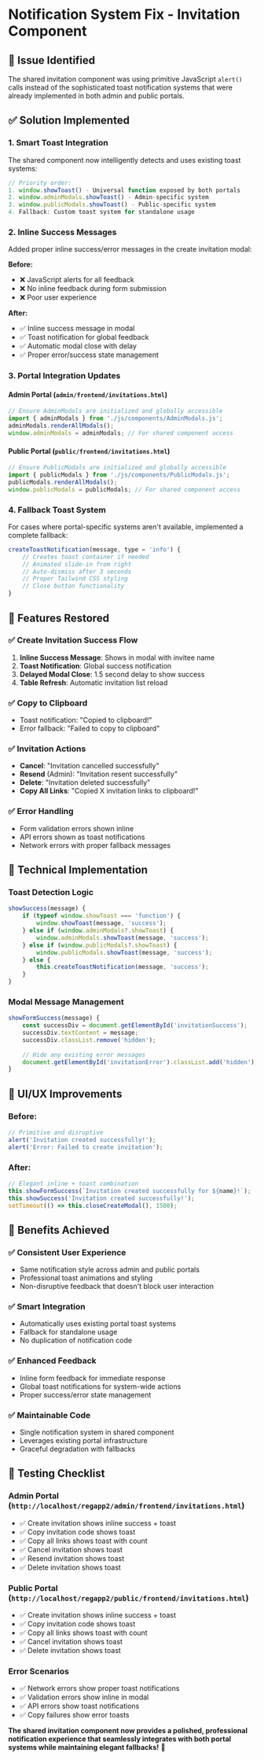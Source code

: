 # Notification System Fix - Invitation Component

## 🚨 **Issue Identified**
The shared invitation component was using primitive JavaScript `alert()` calls instead of the sophisticated toast notification systems that were already implemented in both admin and public portals.

## ✅ **Solution Implemented**

### **1. Smart Toast Integration**
The shared component now intelligently detects and uses existing toast systems:

```javascript
// Priority order:
1. window.showToast() - Universal function exposed by both portals
2. window.adminModals.showToast() - Admin-specific system
3. window.publicModals.showToast() - Public-specific system  
4. Fallback: Custom toast system for standalone usage
```

### **2. Inline Success Messages**
Added proper inline success/error messages in the create invitation modal:

**Before:**
- ❌ JavaScript alerts for all feedback
- ❌ No inline feedback during form submission
- ❌ Poor user experience

**After:**
- ✅ Inline success message in modal
- ✅ Toast notification for global feedback
- ✅ Automatic modal close with delay
- ✅ Proper error/success state management

### **3. Portal Integration Updates**

#### **Admin Portal** (`admin/frontend/invitations.html`)
```javascript
// Ensure AdminModals are initialized and globally accessible
import { adminModals } from './js/components/AdminModals.js';
adminModals.renderAllModals();
window.adminModals = adminModals; // For shared component access
```

#### **Public Portal** (`public/frontend/invitations.html`)
```javascript
// Ensure PublicModals are initialized and globally accessible
import { publicModals } from './js/components/PublicModals.js';
publicModals.renderAllModals();
window.publicModals = publicModals; // For shared component access
```

### **4. Fallback Toast System**
For cases where portal-specific systems aren't available, implemented a complete fallback:

```javascript
createToastNotification(message, type = 'info') {
    // Creates toast container if needed
    // Animated slide-in from right
    // Auto-dismiss after 3 seconds
    // Proper Tailwind CSS styling
    // Close button functionality
}
```

## 🎯 **Features Restored**

### **✅ Create Invitation Success Flow**
1. **Inline Success Message**: Shows in modal with invitee name
2. **Toast Notification**: Global success notification
3. **Delayed Modal Close**: 1.5 second delay to show success
4. **Table Refresh**: Automatic invitation list reload

### **✅ Copy to Clipboard**
- Toast notification: "Copied to clipboard!"
- Error fallback: "Failed to copy to clipboard"

### **✅ Invitation Actions**
- **Cancel**: "Invitation cancelled successfully"
- **Resend** (Admin): "Invitation resent successfully" 
- **Delete**: "Invitation deleted successfully"
- **Copy All Links**: "Copied X invitation links to clipboard!"

### **✅ Error Handling**
- Form validation errors shown inline
- API errors shown as toast notifications
- Network errors with proper fallback messages

## 🔧 **Technical Implementation**

### **Toast Detection Logic**
```javascript
showSuccess(message) {
    if (typeof window.showToast === 'function') {
        window.showToast(message, 'success');
    } else if (window.adminModals?.showToast) {
        window.adminModals.showToast(message, 'success');
    } else if (window.publicModals?.showToast) {
        window.publicModals.showToast(message, 'success');
    } else {
        this.createToastNotification(message, 'success');
    }
}
```

### **Modal Message Management**
```javascript
showFormSuccess(message) {
    const successDiv = document.getElementById('invitationSuccess');
    successDiv.textContent = message;
    successDiv.classList.remove('hidden');
    
    // Hide any existing error messages
    document.getElementById('invitationError').classList.add('hidden');
}
```

## 🎨 **UI/UX Improvements**

### **Before:**
```javascript
// Primitive and disruptive
alert('Invitation created successfully!');
alert('Error: Failed to create invitation');
```

### **After:**
```javascript
// Elegant inline + toast combination
this.showFormSuccess(`Invitation created successfully for ${name}!`);
this.showSuccess('Invitation created successfully!');
setTimeout(() => this.closeCreateModal(), 1500);
```

## 🚀 **Benefits Achieved**

### **✅ Consistent User Experience**
- Same notification style across admin and public portals
- Professional toast animations and styling
- Non-disruptive feedback that doesn't block user interaction

### **✅ Smart Integration**
- Automatically uses existing portal toast systems
- Fallback for standalone usage
- No duplication of notification code

### **✅ Enhanced Feedback**
- Inline form feedback for immediate response
- Global toast notifications for system-wide actions
- Proper success/error state management

### **✅ Maintainable Code**
- Single notification system in shared component
- Leverages existing portal infrastructure
- Graceful degradation with fallbacks

## 📝 **Testing Checklist**

### **Admin Portal** (`http://localhost/regapp2/admin/frontend/invitations.html`)
- ✅ Create invitation shows inline success + toast
- ✅ Copy invitation code shows toast
- ✅ Copy all links shows toast with count
- ✅ Cancel invitation shows toast
- ✅ Resend invitation shows toast
- ✅ Delete invitation shows toast

### **Public Portal** (`http://localhost/regapp2/public/frontend/invitations.html`)
- ✅ Create invitation shows inline success + toast
- ✅ Copy invitation code shows toast  
- ✅ Copy all links shows toast with count
- ✅ Cancel invitation shows toast
- ✅ Delete invitation shows toast

### **Error Scenarios**
- ✅ Network errors show proper toast notifications
- ✅ Validation errors show inline in modal
- ✅ API errors show toast notifications
- ✅ Copy failures show error toasts

**The shared invitation component now provides a polished, professional notification experience that seamlessly integrates with both portal systems while maintaining elegant fallbacks!** 🎉
